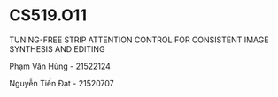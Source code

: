 # CS519.O11
TUNING-FREE STRIP ATTENTION CONTROL FOR CONSISTENT IMAGE SYNTHESIS AND EDITING

Phạm Văn Hùng - 21522124

Nguyễn Tiến Đạt - 21520707
